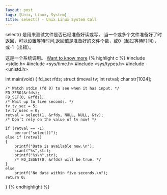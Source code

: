 ```yaml
---
layout: post
tags: [Unix, Linux, System]
title: select() - Unix Linux System Call
---
```


select() 是用来测试文件是否已经准备好读或写，
当一个或多个文件准备好了时返回，可以设置等待时间,返回值是准备好的文件个数，或0（超过等待时间），或-1（出错）。

这是一个系统调用。
[Want to know more](http://www.tutorialspoint.com/unix_system_calls/_newselect.htm)
{% highlight c %}
#include <stdio.h>
#include <sys/time.h>
#include <sys/types.h>
#include <unistd.h>

int main(void) {
    fd_set rfds;
    struct timeval tv;
    int retval;
    char str[1024];

    /* Watch stdin (fd 0) to see when it has input. */
    FD_ZERO(&rfds);
    FD_SET(0, &rfds);
    /* Wait up to five seconds. */
    tv.tv_sec = 5;
    tv.tv_usec = 0;
    retval = select(1, &rfds, NULL, NULL, &tv);
    /* Don’t rely on the value of tv now! */

    if (retval == -1)
        perror("select()");
    else if (retval)
    {
        printf("Data is available now.\n");
        scanf("%s",str);
        printf("%s\n",str);
        /* FD_ISSET(0, &rfds) will be true. */
    }
    else
        printf("No data within five seconds.\n");
    return 0;
}
{% endhighlight %}
